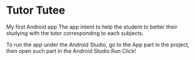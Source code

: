 # Tutor Tutee
My first Android app
The app intent to help the student to better their studying with the tutor corresponding to each subjects. 

To run the app under the Android Studio, go to the App part in the project, then open such part in the Android Studio Run Click!
